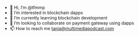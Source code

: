 - 👋 Hi, I’m @tfmmp
- 👀 I’m interested in blockchain dapps
- 🌱 I’m currently learning blockchain development
- 💞️ I’m looking to collaborate on payment gateway using dapps
- 📫 How to reach me tania@multimediapodcast.com

<!---
tfmmp/tfmmp is a ✨ special ✨ repository because its `README.md` (this file) appears on your GitHub profile.
You can click the Preview link to take a look at your changes.
--->
